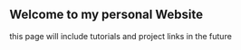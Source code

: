## Welcome to my personal Website
this page will include tutorials and project links in the future


